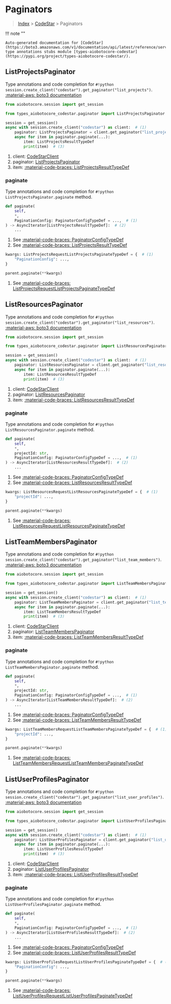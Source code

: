 # Paginators

> [Index](../README.md) > [CodeStar](./README.md) > Paginators

!!! note ""

    Auto-generated documentation for [CodeStar](https://boto3.amazonaws.com/v1/documentation/api/latest/reference/services/codestar.html#CodeStar)
    type annotations stubs module [types-aiobotocore-codestar](https://pypi.org/project/types-aiobotocore-codestar/).

## ListProjectsPaginator

Type annotations and code completion for `#!python session.create_client("codestar").get_paginator("list_projects")`.
[:material-aws: boto3 documentation](https://boto3.amazonaws.com/v1/documentation/api/latest/reference/services/codestar.html#CodeStar.Paginator.ListProjects)

```python title="Usage example"
from aiobotocore.session import get_session

from types_aiobotocore_codestar.paginator import ListProjectsPaginator

session = get_session()
async with session.create_client("codestar") as client:  # (1)
    paginator: ListProjectsPaginator = client.get_paginator("list_projects")  # (2)
    async for item in paginator.paginate(...):
        item: ListProjectsResultTypeDef
        print(item)  # (3)
```

1. client: [CodeStarClient](./client.md)
2. paginator: [ListProjectsPaginator](./paginators.md#listprojectspaginator)
3. item: [:material-code-braces: ListProjectsResultTypeDef](./type_defs.md#listprojectsresulttypedef) 


### paginate

Type annotations and code completion for `#!python ListProjectsPaginator.paginate` method.

```python title="Method definition"
def paginate(
    self,
    *,
    PaginationConfig: PaginatorConfigTypeDef = ...,  # (1)
) -> AsyncIterator[ListProjectsResultTypeDef]:  # (2)
    ...
```

1. See [:material-code-braces: PaginatorConfigTypeDef](./type_defs.md#paginatorconfigtypedef) 
2. See [:material-code-braces: ListProjectsResultTypeDef](./type_defs.md#listprojectsresulttypedef) 


```python title="Usage example with kwargs"
kwargs: ListProjectsRequestListProjectsPaginateTypeDef = {  # (1)
    "PaginationConfig": ...,
}

parent.paginate(**kwargs)
```

1. See [:material-code-braces: ListProjectsRequestListProjectsPaginateTypeDef](./type_defs.md#listprojectsrequestlistprojectspaginatetypedef) 
## ListResourcesPaginator

Type annotations and code completion for `#!python session.create_client("codestar").get_paginator("list_resources")`.
[:material-aws: boto3 documentation](https://boto3.amazonaws.com/v1/documentation/api/latest/reference/services/codestar.html#CodeStar.Paginator.ListResources)

```python title="Usage example"
from aiobotocore.session import get_session

from types_aiobotocore_codestar.paginator import ListResourcesPaginator

session = get_session()
async with session.create_client("codestar") as client:  # (1)
    paginator: ListResourcesPaginator = client.get_paginator("list_resources")  # (2)
    async for item in paginator.paginate(...):
        item: ListResourcesResultTypeDef
        print(item)  # (3)
```

1. client: [CodeStarClient](./client.md)
2. paginator: [ListResourcesPaginator](./paginators.md#listresourcespaginator)
3. item: [:material-code-braces: ListResourcesResultTypeDef](./type_defs.md#listresourcesresulttypedef) 


### paginate

Type annotations and code completion for `#!python ListResourcesPaginator.paginate` method.

```python title="Method definition"
def paginate(
    self,
    *,
    projectId: str,
    PaginationConfig: PaginatorConfigTypeDef = ...,  # (1)
) -> AsyncIterator[ListResourcesResultTypeDef]:  # (2)
    ...
```

1. See [:material-code-braces: PaginatorConfigTypeDef](./type_defs.md#paginatorconfigtypedef) 
2. See [:material-code-braces: ListResourcesResultTypeDef](./type_defs.md#listresourcesresulttypedef) 


```python title="Usage example with kwargs"
kwargs: ListResourcesRequestListResourcesPaginateTypeDef = {  # (1)
    "projectId": ...,
}

parent.paginate(**kwargs)
```

1. See [:material-code-braces: ListResourcesRequestListResourcesPaginateTypeDef](./type_defs.md#listresourcesrequestlistresourcespaginatetypedef) 
## ListTeamMembersPaginator

Type annotations and code completion for `#!python session.create_client("codestar").get_paginator("list_team_members")`.
[:material-aws: boto3 documentation](https://boto3.amazonaws.com/v1/documentation/api/latest/reference/services/codestar.html#CodeStar.Paginator.ListTeamMembers)

```python title="Usage example"
from aiobotocore.session import get_session

from types_aiobotocore_codestar.paginator import ListTeamMembersPaginator

session = get_session()
async with session.create_client("codestar") as client:  # (1)
    paginator: ListTeamMembersPaginator = client.get_paginator("list_team_members")  # (2)
    async for item in paginator.paginate(...):
        item: ListTeamMembersResultTypeDef
        print(item)  # (3)
```

1. client: [CodeStarClient](./client.md)
2. paginator: [ListTeamMembersPaginator](./paginators.md#listteammemberspaginator)
3. item: [:material-code-braces: ListTeamMembersResultTypeDef](./type_defs.md#listteammembersresulttypedef) 


### paginate

Type annotations and code completion for `#!python ListTeamMembersPaginator.paginate` method.

```python title="Method definition"
def paginate(
    self,
    *,
    projectId: str,
    PaginationConfig: PaginatorConfigTypeDef = ...,  # (1)
) -> AsyncIterator[ListTeamMembersResultTypeDef]:  # (2)
    ...
```

1. See [:material-code-braces: PaginatorConfigTypeDef](./type_defs.md#paginatorconfigtypedef) 
2. See [:material-code-braces: ListTeamMembersResultTypeDef](./type_defs.md#listteammembersresulttypedef) 


```python title="Usage example with kwargs"
kwargs: ListTeamMembersRequestListTeamMembersPaginateTypeDef = {  # (1)
    "projectId": ...,
}

parent.paginate(**kwargs)
```

1. See [:material-code-braces: ListTeamMembersRequestListTeamMembersPaginateTypeDef](./type_defs.md#listteammembersrequestlistteammemberspaginatetypedef) 
## ListUserProfilesPaginator

Type annotations and code completion for `#!python session.create_client("codestar").get_paginator("list_user_profiles")`.
[:material-aws: boto3 documentation](https://boto3.amazonaws.com/v1/documentation/api/latest/reference/services/codestar.html#CodeStar.Paginator.ListUserProfiles)

```python title="Usage example"
from aiobotocore.session import get_session

from types_aiobotocore_codestar.paginator import ListUserProfilesPaginator

session = get_session()
async with session.create_client("codestar") as client:  # (1)
    paginator: ListUserProfilesPaginator = client.get_paginator("list_user_profiles")  # (2)
    async for item in paginator.paginate(...):
        item: ListUserProfilesResultTypeDef
        print(item)  # (3)
```

1. client: [CodeStarClient](./client.md)
2. paginator: [ListUserProfilesPaginator](./paginators.md#listuserprofilespaginator)
3. item: [:material-code-braces: ListUserProfilesResultTypeDef](./type_defs.md#listuserprofilesresulttypedef) 


### paginate

Type annotations and code completion for `#!python ListUserProfilesPaginator.paginate` method.

```python title="Method definition"
def paginate(
    self,
    *,
    PaginationConfig: PaginatorConfigTypeDef = ...,  # (1)
) -> AsyncIterator[ListUserProfilesResultTypeDef]:  # (2)
    ...
```

1. See [:material-code-braces: PaginatorConfigTypeDef](./type_defs.md#paginatorconfigtypedef) 
2. See [:material-code-braces: ListUserProfilesResultTypeDef](./type_defs.md#listuserprofilesresulttypedef) 


```python title="Usage example with kwargs"
kwargs: ListUserProfilesRequestListUserProfilesPaginateTypeDef = {  # (1)
    "PaginationConfig": ...,
}

parent.paginate(**kwargs)
```

1. See [:material-code-braces: ListUserProfilesRequestListUserProfilesPaginateTypeDef](./type_defs.md#listuserprofilesrequestlistuserprofilespaginatetypedef) 
